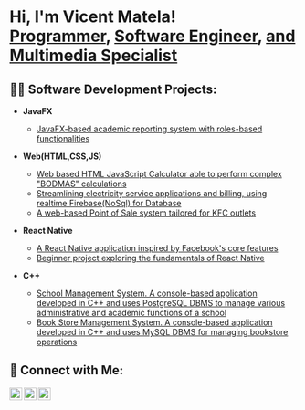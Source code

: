 <h1>Hi, I'm Vicent Matela!<br/>
<a href="https://github.com/Matela-cyber">Programmer</a>, 
<a href="https://www.linkedin.com/in/teboho-vicent-matela-527a9a284/">Software Engineer</a>, 
<a href="https://drive.google.com/drive/folders/1kD2PXE5uyQOGNGutEevxNyfl5rKFZmaT?usp=sharing">and Multimedia Specialist</a>
</h1>

<h2>👨‍💻 Software Development Projects:</h2>

- **JavaFX**  
  - [JavaFX-based academic reporting system with roles-based functionalities](https://github.com/Matela-cyber/academic-reporting-system)
  
- **Web(HTML,CSS,JS)**
   - [Web based HTML JavaScript Calculator able to perform complex "BODMAS"  calculations ](https://github.com/Matela-cyber/calculator)
   - [Streamlining electricity service applications and billing, using realtime Firebase(NoSql) for Database](https://github.com/Matela-cyber/electricity-registeration-and-billing-system)
   - [A web-based Point of Sale system tailored for KFC outlets](https://github.com/Matela-cyber/KFC-POS) 

- **React Native**  
  - [A React Native application inspired by Facebook's core features](https://github.com/Matela-cyber/facebookClone)
  - [Beginner project exploring the fundamentals of React Native](https://github.com/Matela-cyber/Intro-to-react-native)

- **C++**  
  - [School Management System. A console-based application developed in C++ and uses PostgreSQL DBMS to manage various administrative and academic functions of a school](https://github.com/Matela-cyber/School-Management-System)
  - [Book Store Management System. A console-based application developed in C++ and uses MySQL DBMS for managing bookstore operations](https://github.com/Matela-cyber/Book-store-system)



<h2>🤳 Connect with Me:</h2>

[<img align="left" alt="Vicent Matela | LinkedIn" width="22px" src="https://cdn.jsdelivr.net/npm/simple-icons@v3/icons/linkedin.svg" />](https://www.linkedin.com/in/teboho-vicent-matela-527a9a284/)
[<img align="left" alt="Vicent Matela | GitHub" width="22px" src="https://cdn.jsdelivr.net/npm/simple-icons@v3/icons/github.svg" />](https://github.com/Matela-cyber)
[<img align="left" alt="Vicent Matela | Portfolio" width="22px" src="https://cdn.jsdelivr.net/npm/simple-icons@v3/icons/googledrive.svg" />](https://drive.google.com/drive/folders/1kD2PXE5uyQOGNGutEevxNyfl5rKFZmaT?usp=sharing)
